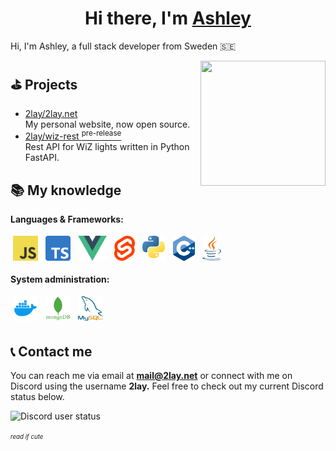 <h1 align="center">Hi there, I'm <a href="https://www.2lay.net/" target="_blank">Ashley</a></h1>


Hi, I'm Ashley, a full stack developer from Sweden 🇸🇪

<a href="#"><img align="right" src="https://avatars.githubusercontent.com/u/82117939" width="200 " height="200" /></a>


## ⛳️ Projects

- <a href='https://github.com/2lay/2lay.net' target='_blank'>2lay/2lay.net</a> 
  <br/> My personal website, now open source.
- <a href='https://github.com/2lay/wiz-rest' target='_blank'>2lay/wiz-rest <sup>pre-release</sup></a>
  <br/> Rest API for WiZ lights written in Python FastAPI. 

## 📚 My knowledge

**Languages & Frameworks:**

<p>
<img src="https://raw.githubusercontent.com/2lay/2lay/main/img/javascript.png" height="40" style="vertical-align:down; margin:4px" alt="javascript">
<img src="https://raw.githubusercontent.com/2lay/2lay/main/img/typescript.png" height="40" style="vertical-align:down; margin:4px" alt="typescript">
<img src="https://raw.githubusercontent.com/2lay/2lay/main/img/vue.png" height="40" style="vertical-align:down; margin:4px" alt="vue">
<img src="https://raw.githubusercontent.com/2lay/2lay/main/img/svelte.png" height="40" style="vertical-align:down; margin:4px" alt="svelte">
<img src="https://raw.githubusercontent.com/2lay/2lay/main/img/python.png" height="40" style="vertical-align:down; margin:4px" alt="python">
<img src="https://raw.githubusercontent.com/2lay/2lay/main/img/cpp.png" height="40" style="vertical-align:down; margin:4px" alt="c++">
<img src="https://raw.githubusercontent.com/2lay/2lay/main/img/java.png" height="40" style="vertical-align:down; margin:4px" alt="java">
</p>

**System administration:**

<p>
<img src="https://raw.githubusercontent.com/2lay/2lay/main/img/docker.webp" height="40" style="vertical-align:down; margin:4px" alt="docker">
<img src="https://raw.githubusercontent.com/2lay/2lay/main/img/mongodb.png" height="40" style="vertical-align:down; margin:4px" alt="mongodb">
<img src="https://raw.githubusercontent.com/2lay/2lay/main/img/mysql.png" height="40" style="vertical-align:down; margin:4px" alt="mysql">

</p>

## 📞 Contact me

You can reach me via email at **mail@2lay.net** or connect with me on Discord using the username **2lay.** Feel free to check out my current Discord status below.
<p align="left">
  <img src="https://discord.c99.nl/widget/theme-4/356867455303548929.png" alt="Discord user status"/>
</p>

<sup><sub>*read if cute*</sub></sup>

